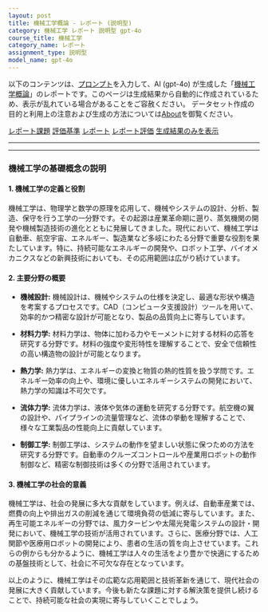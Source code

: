 ```yaml
---
layout: post
title: 機械工学概論 - レポート (説明型)
category: 機械工学 レポート 説明型 gpt-4o
course_title: 機械工学
category_name: レポート
assignment_type: 説明型
model_name: gpt-4o
---
```


以下のコンテンツは、[プロンプト](http://127.0.0.1:8000/generated/機械工学/gpt-4o/prompt_レポート-説明型.md)を入力して、AI (gpt-4o) が生成した「[機械工学概論](/contents/機械工学/)」のレポートです。このページは生成結果から自動的に作成されているため、表示が乱れている場合があることをご容赦ください。
データセット作成の目的と利用上の注意および生成の方法については[About](/About)を御覧ください。

[レポート課題](../レポート課題-説明型)
[評価基準](../評価基準-説明型)
[レポート](../レポート-説明型)
[レポート評価](../レポート評価-説明型)
[生成結果のみを表示](http://127.0.0.1:8000/generated/機械工学/gpt-4o/レポート-説明型.md)
  

***
***
  
### 機械工学の基礎概念の説明

#### 1. 機械工学の定義と役割

機械工学は、物理学と数学の原理を応用して、機械やシステムの設計、分析、製造、保守を行う工学の一分野です。その起源は産業革命期に遡り、蒸気機関の開発や機械製造技術の進化とともに発展してきました。現代において、機械工学は自動車、航空宇宙、エネルギー、製造業など多岐にわたる分野で重要な役割を果たしています。特に、持続可能なエネルギーの開発や、ロボット工学、バイオメカニクスなどの新興技術においても、その応用範囲は広がり続けています。

#### 2. 主要分野の概要

- **機械設計:** 機械設計は、機械やシステムの仕様を決定し、最適な形状や構造を考案するプロセスです。CAD（コンピュータ支援設計）ツールを用いて、効率的かつ精密な設計が可能となり、製品の品質向上に寄与しています。

- **材料力学:** 材料力学は、物体に加わる力やモーメントに対する材料の応答を研究する分野です。材料の強度や変形特性を理解することで、安全で信頼性の高い構造物の設計が可能となります。

- **熱力学:** 熱力学は、エネルギーの変換と物質の熱的性質を扱う学問です。エネルギー効率の向上や、環境に優しいエネルギーシステムの開発において、熱力学の知識は不可欠です。

- **流体力学:** 流体力学は、液体や気体の運動を研究する分野です。航空機の翼の設計や、パイプラインの流量管理など、流体の挙動を理解することで、様々な工業製品の性能向上に貢献しています。

- **制御工学:** 制御工学は、システムの動作を望ましい状態に保つための方法を研究する分野です。自動車のクルーズコントロールや産業用ロボットの動作制御など、精密な制御技術は多くの分野で活用されています。

#### 3. 機械工学の社会的意義

機械工学は、社会の発展に多大な貢献をしています。例えば、自動車産業では、燃費の向上や排出ガスの削減を通じて環境負荷の低減に寄与しています。また、再生可能エネルギーの分野では、風力タービンや太陽光発電システムの設計・開発において、機械工学の技術が活用されています。さらに、医療分野では、人工関節や医療用ロボットの開発により、患者の生活の質を向上させています。これらの例からも分かるように、機械工学は人々の生活をより豊かで快適にするための基盤技術として、社会に不可欠な存在となっています。

以上のように、機械工学はその広範な応用範囲と技術革新を通じて、現代社会の発展に大きく貢献しています。今後も新たな課題に対する解決策を提供し続けることで、持続可能な社会の実現に寄与していくことでしょう。
